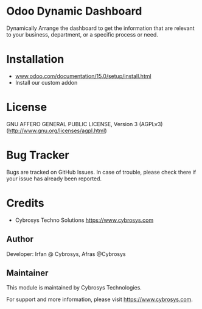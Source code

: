 Odoo Dynamic Dashboard
======================

Dynamically Arrange the dashboard to get the information that are relevant to your business, department, or a specific process or need.


Installation
============
- www.odoo.com/documentation/15.0/setup/install.html
- Install our custom addon

License
=======
GNU AFFERO GENERAL PUBLIC LICENSE, Version 3 (AGPLv3)
(http://www.gnu.org/licenses/agpl.html)

Bug Tracker
===========
Bugs are tracked on GitHub Issues. In case of trouble, please check there if your issue has already been reported.

Credits
=======
* Cybrosys Techno Solutions <https://www.cybrosys.com>

Author
------
Developer: Irfan @ Cybrosys, Afras @Cybrosys

Maintainer
----------
This module is maintained by Cybrosys Technologies.

For support and more information, please visit https://www.cybrosys.com.

